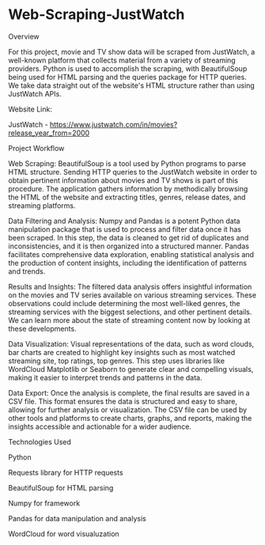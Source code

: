 # Web-Scraping-JustWatch
Overview

For this project, movie and TV show data will be scraped from JustWatch, a well-known platform that collects material from a variety of streaming providers. Python is used to accomplish the scraping, with BeautifulSoup being used for HTML parsing and the queries package for HTTP queries. We take data straight out of the website's HTML structure rather than using JustWatch APIs.

Website Link:

JustWatch - https://www.justwatch.com/in/movies?release_year_from=2000

Project Workflow

Web Scraping: BeautifulSoup is a tool used by Python programs to parse HTML structure. Sending HTTP queries to the JustWatch website in order to obtain pertinent information about movies and TV shows is part of this procedure. The application gathers information by methodically browsing the HTML of the website and extracting titles, genres, release dates, and streaming platforms.

Data Filtering and Analysis: Numpy and Pandas is a potent Python data manipulation package that is used to process and filter data once it has been scraped. In this step, the data is cleaned to get rid of duplicates and inconsistencies, and it is then organized into a structured manner. Pandas facilitates comprehensive data exploration, enabling statistical analysis and the production of content insights, including the identification of patterns and trends.

Results and Insights: The filtered data analysis offers insightful information on the movies and TV series available on various streaming services. These observations could include determining the most well-liked genres, the streaming services with the biggest selections, and other pertinent details. We can learn more about the state of streaming content now by looking at these developments.

Data Visualization: Visual representations of the data, such as word clouds, bar charts are created to highlight key insights such as most watched streaming site, top ratings, top genres. This step uses libraries like WordCloud Matplotlib or Seaborn to generate clear and compelling visuals, making it easier to interpret trends and patterns in the data.

Data Export: Once the analysis is complete, the final results are saved in a CSV file. This format ensures the data is structured and easy to share, allowing for further analysis or visualization. The CSV file can be used by other tools and platforms to create charts, graphs, and reports, making the insights accessible and actionable for a wider audience.

Technologies Used

Python

Requests library for HTTP requests

BeautifulSoup for HTML parsing

Numpy for framework

Pandas for data manipulation and analysis

WordCloud for word visualuzation
